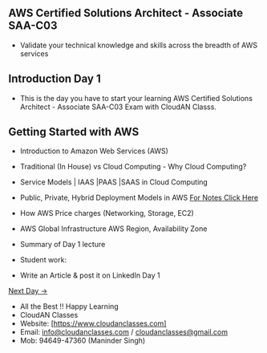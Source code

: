 ## AWS Certified Solutions Architect - Associate SAA-C03

- Validate your technical knowledge and skills across the breadth of AWS services

## Introduction Day 1

- This is the day you have to start your learning AWS Certified Solutions Architect - Associate SAA-C03 Exam with CloudAN Classs.

## Getting Started with AWS

  - Introduction to Amazon Web Services (AWS)
  - Traditional (In House) vs Cloud Computing - Why Cloud Computing?
  - Service Models | IAAS |PAAS |SAAS in Cloud Computing
  - Public, Private, Hybrid Deployment Models in AWS [For Notes Click Here](https://docs.aws.amazon.com/whitepapers/latest/aws-overview/types-of-cloud-computing.html)
  - How AWS Price charges (Networking, Storage, EC2)
  - AWS Global Infrastructure AWS Region, Availability Zone
  - Summary of Day 1 lecture


  - Student work:
  - Write an Article & post it on LinkedIn Day 1 

[Next Day →](../Day02/README.md)


   - All the Best !! Happy Learning
   - CloudAN Classes
   - Website: [https://www.cloudanclasses.com]
   - Email: info@cloudanclasses.com / cloudanclasses@gmail.com
   - Mob: 94649-47360 (Maninder Singh)
